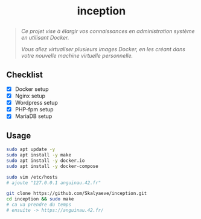 # <p align="center">inception</p>
> *Ce projet vise à élargir vos connaissances en administration système en utilisant Docker.*
>
> *Vous allez virtualiser plusieurs images Docker, en les créant dans votre nouvelle machine virtuelle personnelle.*

## Checklist
- [x] Docker setup
- [x] Nginx setup
- [x] Wordpress setup
- [x] PHP-fpm setup
- [x] MariaDB setup

## Usage
```bash
sudo apt update -y
sudo apt install -y make
sudo apt install -y docker.io
sudo apt install -y docker-compose
```
```bash
sudo vim /etc/hosts
# ajoute "127.0.0.1 anguinau.42.fr"
```
```bash
git clone https://github.com/Skalyaeve/inception.git
cd inception && sudo make
# ca va prendre du temps
# ensuite -> https://anguinau.42.fr/
```
